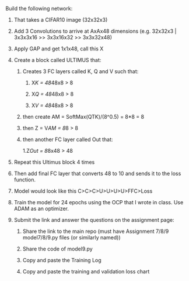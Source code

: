 Build the following network:

1. That takes a CIFAR10 image (32x32x3)

2. Add 3 Convolutions to arrive at AxAx48 dimensions (e.g. 32x32x3 | 3x3x3x16 >> 3x3x16x32 >> 3x3x32x48)

3. Apply GAP and get 1x1x48, call this X

4. Create a block called ULTIMUS that:

    1. Creates 3 FC layers called K, Q and V such that:

        1. X*K = 48*48x8 > 8

        2. X*Q = 48*48x8 > 8 

        3. X*V = 48*48x8 > 8 

    2. then create AM = SoftMax(QTK)/(8^0.5) = 8*8 = 8

    3. then Z = V*AM = 8*8 > 8

    4. then another FC layer called Out that:

        1.Z*Out = 8*8x48 > 48

5. Repeat this Ultimus block 4 times

6. Then add final FC layer that converts 48 to 10 and sends it to the loss function.

7. Model would look like this C>C>C>U>U>U>U>FFC>Loss

8. Train the model for 24 epochs using the OCP that I wrote in class. Use ADAM as an optimizer. 

9. Submit the link and answer the questions on the assignment page:

    1. Share the link to the main repo (must have Assignment 7/8/9 model7/8/9.py files (or similarly named))

    2. Share the code of model9.py

    3. Copy and paste the Training Log

    4. Copy and paste the training and validation loss chart
    